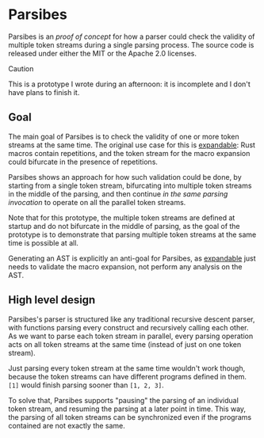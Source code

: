 # Parsibes

Parsibes is an *proof of concept* for how a parser could check the validity of
multiple token streams during a single parsing process. The source code is
released under either the MIT or the Apache 2.0 licenses.

> [!CAUTION]
>
> This is a prototype I wrote during an afternoon: it is incomplete and I don't
> have plans to finish it.

## Goal

The main goal of Parsibes is to check the validity of one or more token streams
at the same time. The original use case for this is [expandable]: Rust macros
contain repetitions, and the token stream for the macro expansion could
bifurcate in the presence of repetitions.

Parsibes shows an approach for how such validation could be done, by starting
from a single token stream, bifurcating into multiple token streams in the
middle of the parsing, and then continue *in the same parsing invocation* to
operate on all the parallel token streams.

Note that for this prototype, the multiple token streams are defined at startup
and do not bifurcate in the middle of parsing, as the goal of the prototype is
to demonstrate that parsing multiple token streams at the same time is possible
at all.

Generating an AST is explicitly an anti-goal for Parsibes, as [expandable] just
needs to validate the macro expansion, not perform any analysis on the AST.

## High level design

Parsibes's parser is structured like any traditional recursive descent parser,
with functions parsing every construct and recursively calling each other. As
we want to parse each token stream in parallel, every parsing operation acts on
all token streams at the same time (instead of just on one token stream).

Just parsing every token stream at the same time wouldn't work though, because
the token streams can have different programs defined in them. `[1]` would
finish parsing sooner than `[1, 2, 3]`.

To solve that, Parsibes supports "pausing" the parsing of an individual token
stream, and resuming the parsing at a later point in time. This way, the
parsing of all token streams can be synchronized even if the programs contained
are not exactly the same.

[expandable]: https://github.com/scrabsha/expandable
